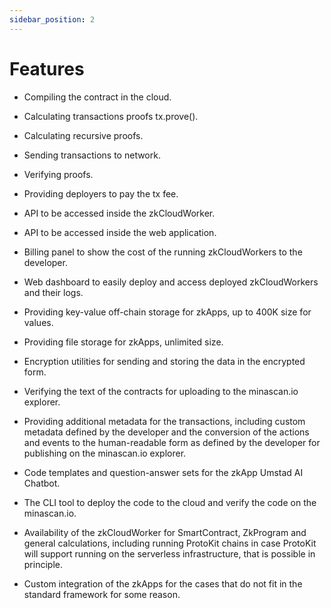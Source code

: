 ```yaml
---
sidebar_position: 2
---
```


# Features

- Compiling the contract in the cloud.

- Calculating transactions proofs tx.prove().

- Calculating recursive proofs.

- Sending transactions to network.

- Verifying proofs.

- Providing deployers to pay the tx fee.

- API to be accessed inside the zkCloudWorker.

- API to be accessed inside the web application.

- Billing panel to show the cost of the running zkCloudWorkers to the developer.

- Web dashboard to easily deploy and access deployed zkCloudWorkers and their logs.

- Providing key-value off-chain storage for zkApps, up to 400K size for values.

- Providing file storage for zkApps, unlimited size.

- Encryption utilities for sending and storing the data in the encrypted form.

- Verifying the text of the contracts for uploading to the minascan.io explorer.

- Providing additional metadata for the transactions, including custom metadata defined by the developer and the conversion of the actions and events to the human-readable form as defined by the developer for publishing on the minascan.io explorer.

- Code templates and question-answer sets for the zkApp Umstad AI Chatbot.

- The CLI tool to deploy the code to the cloud and verify the code on the minascan.io.

- Availability of the zkCloudWorker for SmartContract, ZkProgram and general calculations, including running ProtoKit chains in case ProtoKit will support running on the serverless infrastructure, that is possible in principle.

- Custom integration of the zkApps for the cases that do not fit in the standard framework for some reason.
